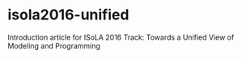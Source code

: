 # isola2016-unified
Introduction article for ISoLA 2016 Track: Towards a Unified View of Modeling and Programming 
